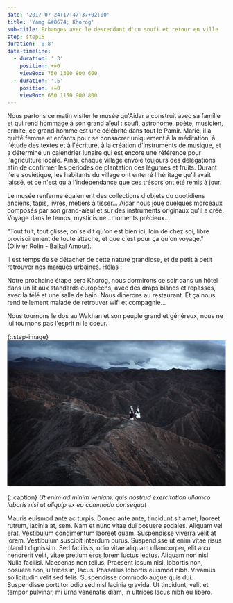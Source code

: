 ```yaml
---
date: '2017-07-24T17:47:37+02:00'
title: 'Yamg &#8674; Khorog'
sub-title: Echanges avec le descendant d'un soufi et retour en ville
step: step15
duration: '0.8'
data-timeline:
  - duration: '.3'
    position: +=0
    viewBox: 750 1300 800 600
  - duration: '.5'
    position: +=0
    viewBox: 650 1150 900 800
---
```

Nous partons ce matin visiter le musée qu'Aidar a construit avec sa famille et qui rend hommage à son grand aïeul : soufi, astronome, poète, musicien, ermite, ce grand homme est une célébrité dans tout le Pamir. Marié, il a quitté femme et enfants pour se consacrer uniquement à la méditation, à l'étude des textes et à l'écriture, à la création d'instruments de musique, et a déterminé un calendrier lunaire qui est encore une référence pour l'agriculture locale. Ainsi, chaque village envoie toujours des délégations afin de confirmer les périodes de plantation des légumes et fruits. Durant l'ère soviétique, les habitants du village ont enterré l'héritage qu'il avait laissé, et ce n'est qu'à l'indépendance que ces trésors ont été remis à jour. 

Le musée renferme également des collections d'objets du quotidiens anciens, tapis, livres, métiers à tisser... Aidar nous joue quelques morceaux composés par son grand-aïeul et sur des instruments originaux qu'il a créé. Voyage dans le temps, mysticisme...moments précieux...

"Tout fuit, tout glisse, on se dit qu'on est bien ici, loin de chez soi, libre provisoirement de toute attache, et que c'est pour ça qu'on voyage." (Olivier Rolin - Baikal Amour).

Il est temps de se détacher de cette nature grandiose, et de petit à petit retrouver nos marques urbaines. Hélas ! 

Notre prochaine étape sera Khorog, nous dormirons ce soir dans un hôtel dans un lit aux standards européens, avec des draps blancs et repassés, avec la télé et une salle de bain. Nous dinerons au restaurant. Et ça nous rend tellement malade de retrouver wifi et compagnie...

Nous tournons le dos au Wakhan et son peuple grand et généreux, nous ne lui tournons pas l'esprit ni le coeur.

{:.step-image}
[![](/assets/img/uploads/kirghyzstan.jpeg)](/assets/img/uploads/kirghyzstan.jpeg "kirghyzstan")

{:.caption}
_Ut enim ad minim veniam, quis nostrud exercitation ullamco laboris nisi ut aliquip ex ea commodo consequat_

Mauris euismod ante ac turpis. Donec ante ante, tincidunt sit amet, laoreet rutrum, lacinia at, sem. Nam et nunc vitae dui posuere sodales. Aliquam vel erat. Vestibulum condimentum laoreet quam. Suspendisse viverra velit at lorem. Vestibulum suscipit interdum purus. Suspendisse ut enim vitae risus blandit dignissim. Sed facilisis, odio vitae aliquam ullamcorper, elit arcu hendrerit velit, vitae pretium eros lorem luctus lectus. Aliquam non nisl. Nulla facilisi. Maecenas non tellus. Praesent ipsum nisi, lobortis non, posuere non, ultrices in, lacus. Phasellus lobortis euismod nibh. Vivamus sollicitudin velit sed felis. Suspendisse commodo augue quis dui. Suspendisse porttitor odio sed nisl lacinia gravida. Ut tincidunt, velit et tempor pulvinar, mi urna venenatis diam, in ultrices lacus nibh eu libero.
